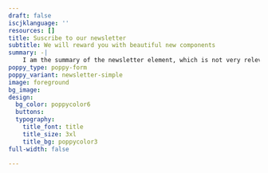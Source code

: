 ```yaml
---
draft: false
iscjklanguage: ''
resources: []
title: Suscribe to our newsletter
subtitle: We will reward you with beautiful new components
summary: -|
    I am the summary of the newsletter element, which is not very relevant
poppy_type: poppy-form
poppy_variant: newsletter-simple
image: foreground
bg_image:
design:
  bg_color: poppycolor6
  buttons:
  typography:
    title_font: title
    title_size: 3xl
    title_bg: poppycolor3
full-width: false

---
```

